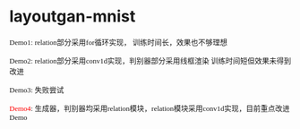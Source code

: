 # layoutgan-mnist 

<font face='微软雅黑' size=2>Demo1: relation部分采用for循环实现， 训练时间长，效果也不够理想</font>

<font face='微软雅黑' size=2>Demo2: relation部分采用conv1d实现，判别器部分采用线框渲染  训练时间短但效果未得到改进</font>

<font face='微软雅黑' size=2>Demo3: 失败尝试

<font color=red size=2 face='微软雅黑'>Demo4</font><font  size=2>: 生成器，判别器均采用relation模块，relation模块采用conv1d实现，目前重点改进Demo</font>

